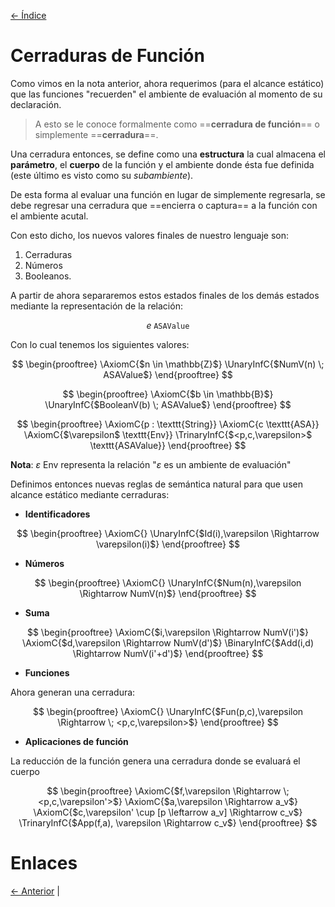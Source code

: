 [<- Índice](../LenguajesProgramacion.md)
# Cerraduras de Función

Como vimos en la nota anterior, ahora requerimos (para el alcance estático) que las funciones "recuerden" el ambiente de evaluación al momento de su declaración.

> A esto se le conoce formalmente como ==**cerradura de función**== o simplemente ==**cerradura**==.

Una cerradura entonces, se define como una **estructura** la cual almacena el **parámetro**, el **cuerpo** de la función y el ambiente donde ésta fue definida (este último es visto como su *subambiente*).

De esta forma al evaluar una función en lugar de simplemente regresarla, se debe regresar una cerradura que ==encierra o captura== a la función con el ambiente acutal.

Con esto dicho, los nuevos valores finales de nuestro lenguaje son:

1. Cerraduras
2. Números
3. Booleanos.

A partir de ahora separaremos estos estados finales de los demás estados mediante la representación de la relación:

$$
e \; \texttt{ASAValue}
$$

Con lo cual tenemos los siguientes valores:

$$
\begin{prooftree}
\AxiomC{$n \in \mathbb{Z}$}
\UnaryInfC{$NumV(n) \; ASAValue$}
\end{prooftree}
$$

$$
\begin{prooftree}
\AxiomC{$b \in \mathbb{B}$}
\UnaryInfC{$BooleanV(b) \; ASAValue$}
\end{prooftree}
$$

$$
\begin{prooftree}
\AxiomC{p : \texttt{String}}
\AxiomC{c \texttt{ASA}}
\AxiomC{$\varepsilon$ \texttt{Env}}
\TrinaryInfC{$<p,c,\varepsilon>$ \texttt{ASAValue}}
\end{prooftree}
$$

**Nota**: $\varepsilon$ Env representa la relación "$\varepsilon$ es un ambiente de evaluación"

Definimos entonces nuevas reglas de semántica natural para que usen alcance estático mediante cerraduras:

- **Identificadores**

$$
\begin{prooftree}
\AxiomC{}
\UnaryInfC{$Id(i),\varepsilon \Rightarrow \varepsilon(i)$}
\end{prooftree}
$$

- **Números**

$$
\begin{prooftree}
\AxiomC{}
\UnaryInfC{$Num(n),\varepsilon \Rightarrow NumV(n)$}
\end{prooftree}
$$

- **Suma**

$$
\begin{prooftree}
\AxiomC{$i,\varepsilon \Rightarrow NumV(i')$}
\AxiomC{$d,\varepsilon \Rightarrow NumV(d')$}
\BinaryInfC{$Add(i,d) \Rightarrow NumV(i'+d')$}
\end{prooftree}
$$

- **Funciones**

Ahora generan una cerradura:

$$
\begin{prooftree}
\AxiomC{}
\UnaryInfC{$Fun(p,c),\varepsilon \Rightarrow \; <p,c,\varepsilon>$}
\end{prooftree}
$$

- **Aplicaciones de función**

La reducción de la función genera una cerradura donde se evaluará el cuerpo

$$
\begin{prooftree}
\AxiomC{$f,\varepsilon \Rightarrow \; <p,c,\varepsilon'>$}
\AxiomC{$a,\varepsilon \Rightarrow a_v$}
\AxiomC{$c,\varepsilon' \cup [p \leftarrow a_v] \Rightarrow c_v$}
\TrinaryInfC{$App(f,a), \varepsilon \Rightarrow c_v$}
\end{prooftree}
$$

# Enlaces

[<- Anterior](LPNota16.md) |